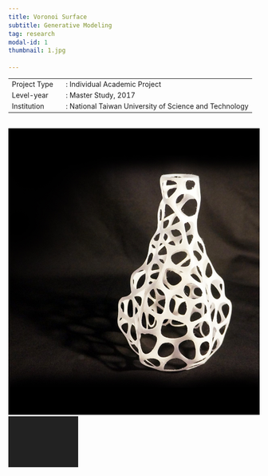 ```yaml
---
title: Voronoi Surface
subtitle: Generative Modeling
tag: research
modal-id: 1
thumbnail: 1.jpg

---
```

<table>
    <tbody>
        <tr>
            <td>
                Project Type&nbsp;&nbsp;&nbsp;
            </td>
            <td>
                : Individual Academic Project
            </td>
        </tr>
        <tr>
            <td>
                Level-year
            </td>
            <td>
                : Master Study, 2017
            </td>
        </tr>
        <tr>
            <td>
                Institution
            </td>
            <td>
                : National Taiwan University of Science and Technology
            </td>
        </tr>
    </tbody>
</table>
<br>
<img src="images/portfolio/1/1A.jpg" class="img-responsive img-centered" alt="Voronoi Surface">
<img src="images/portfolio/1/1B.jpg" class="img-responsive img-centered" alt="Voronoi Surface">

